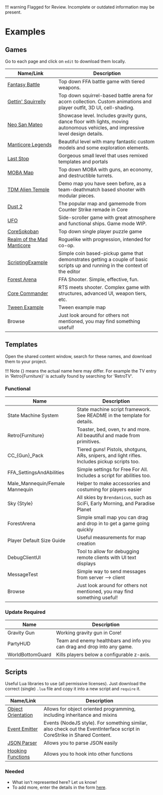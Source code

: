 !!! warning
    Flagged for Review.
    Incomplete or outdated information may be present.

# Examples

## Games

Go to each page and click on `edit` to download them locally.

| Name/Link                                                                                               | Description                                                                                                                      |
| ------------------------------------------------------------------------------------------------------- | -------------------------------------------------------------------------------------------------------------------------------- |
| [Fantasy Battle](https://prod.manticoreplatform.com/games/3c99c03c572641a4b0bf999b029be5aa)             | Top down FFA battle game with tiered weapons.                                                                                    |
| [Gettin' Squirrelly](https://prod.manticoreplatform.com/games/3920611ec2f0491db19edc4f775e1593)         | Top down squirrel-based battle arena for acorn collection. Custom animations and player outfit, 3D UI, cell-shading.             |
| [Neo San Mateo](https://prod.manticoreplatform.com/games/53db3990a2bc470790a3b1fc76ad22f6)              | Showcase level. Includes gravity guns, dance floor with lights, moving autonomous vehicles, and impressive level design details. |
| [Manticore Legends](https://prod.manticoreplatform.com/games/3e2c1f2ec6b64865ac09ea12f96c552d)          | Beautiful level with many fantastic custom models and some exploration elements.                                                 |
| [Last Stop](https://prod.manticoreplatform.com/games/9cd751d2d3fd4f55b5ac4a430121e5dd)                  | Gorgeous small level that uses remixed templates and portals                                                                     |
| [MOBA Map](https://prod.manticoreplatform.com/games/2cda664a1d2448f49ba5c99e8708c4bc)                   | Top down MOBA with guns, an economy, and destructible turrets.                                                                   |
| [TDM Alien Temple](https://prod.manticoreplatform.com/games/3d935d838b3045d6b85008913977b492)           | Demo map you have seen before, as a team-deathmatch based shooter with modular pieces.                                           |
| [Dust 2](https://prod.manticoreplatform.com/games/d86261d004034018bdd6c95d50412dc4)                     | The popular map and gamemode from Counter Strike remade in Core                                                                  |
| [UFO](https://prod.manticoreplatform.com/games/fad179eff79a4573b50a6ecf82d8552f)                        | Side-scroller game with great atmosphere and functional ships. Game mode WIP.                                                    |
| [CoreSokoban](https://prod.manticoreplatform.com/games/2bff759c654746fda117f0f6e318ef94)                | Top down single player puzzle game                                                                                               |
| [Realm of the Mad Manticore](https://prod.manticoreplatform.com/games/45d913976c0b44428bf56b55c8bccee9) | Roguelike with progression, intended for co-op.                                                                                  |
| [ScriptingExample](https://staging.manticoreplatform.com/games/b8efe9e824994eae963d618cdbcabbd1)        | Simple coin based-pickup game that demonstrates getting a couple of basic scripts up and running in the context of the editor    |
| [Forest Arena](https://staging.manticoreplatform.com/games/2dd012a4a582446d8e934052ad9bb7e5)            | FFA Shooter. Simple, effective, fun.                                                                                             |
| [Core Commander](https://staging.manticoreplatform.com/games/56a3c1cdf682470389866779aeb250cb)          | RTS meets shooter. Complex game with structures, advanced UI, weapon tiers, etc.                                                 |
| [Tween Example](https://staging.manticoreplatform.com/games/37f09c4e57344827bf1a079389508d92)           | Tween example map                                                                                                                |
| Browse                                                                                                  | Just look around for others not mentioned, you may find something useful!                                                        |

## Templates

Open the shared content window, search for these names, and download them to your project.

!!! Note
    {} means the actual name here may differ. For example the TV entry in
    'Retro{Furniture}' is actually found by searching for 'RetroTV'.

### Functional

| Name                            | Description                                                                                  |
| ------------------------------- | -------------------------------------------------------------------------------------------- |
| State Machine System            | State machine script framework. See README in the template for details.                      |
| Retro{Furniture}                | Toaster, bed, oven, tv and more. All beautiful and made from primitives.                     |
| CC\_{Gun}\_Pack                 | Tiered guns! Pistols, shotguns, ARs, snipers, and light rifles. Includes pickup scripts too. |
| FFA_SettingsAndAbilities        | Simple settings for Free For All. Includes a script for abilities too.                       |
| Male_Mannequin/Female Mannequin | Helper to make accessories and costuming for players easier                                  |
| Sky {Style}                     | All skies by `Brendanicus`, such as SciFi, Early Morning, and Paradise Planet                |
| ForestArena                     | Simple small map you can drag and drop in to get a game going quickly                        |
| Player Default Size Guide       | Useful measurements for map creation                                                         |
| DebugClientUI                   | Tool to allow for debugging remote clients with UI text displays                             |
| MessageTest                     | Simple way to send messages from server --> client                                           |
| Browse                          | Just look around for others not mentioned, you may find something useful!                    |

### Update Required

| Name             | Description                                                             |
| ---------------- | ----------------------------------------------------------------------- |
| Gravity Gun      | Working gravity gun in Core!                                            |
| PartyHUD         | Team and enemy healthbars and info you can drag and drop into any game. |
| WorldBottomGuard | Kills players below a configurable z-axis.                              |

## Scripts

Useful Lua libraries to use (all permissive licenses).
Just download the correct (single) `.lua` file and copy it into a new script and `require` it.

| Name/Link                                                  | Description                                                                                                             |
| ---------------------------------------------------------- | ----------------------------------------------------------------------------------------------------------------------- |
| [Object Orientation](https://github.com/Yonaba/30log)      | Allows for object oriented programming, including inheritance and mixins                                                |
| [Event Emitter](https://github.com/simenkid/lua-events)    | Events (NodeJS style). For something similar, also check out the EventInterface script in CoreStrike in Shared Content. |
| [JSON Parser](https://github.com/rxi/json.lua)             | Allows you to parse JSON easily                                                                                         |
| [Hooking Functions](https://github.com/Vallentin/hook.lua) | Allows you to hook into other functions                                                                                 |

### Needed

- What isn't represented here? Let us know!
- To add more, enter the details in the form [here](https://forms.gle/br8ZjanQGU2LkBvPA).
